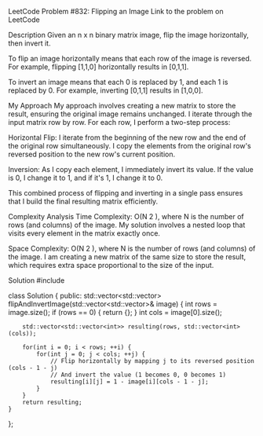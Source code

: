 LeetCode Problem #832: Flipping an Image
Link to the problem on LeetCode

Description
Given an n x n binary matrix image, flip the image horizontally, then invert it.

To flip an image horizontally means that each row of the image is reversed. For example, flipping [1,1,0] horizontally results in [0,1,1].

To invert an image means that each 0 is replaced by 1, and each 1 is replaced by 0. For example, inverting [0,1,1] results in [1,0,0].

My Approach
My approach involves creating a new matrix to store the result, ensuring the original image remains unchanged. I iterate through the input matrix row by row. For each row, I perform a two-step process:

Horizontal Flip: I iterate from the beginning of the new row and the end of the original row simultaneously. I copy the elements from the original row's reversed position to the new row's current position.

Inversion: As I copy each element, I immediately invert its value. If the value is 0, I change it to 1, and if it's 1, I change it to 0.

This combined process of flipping and inverting in a single pass ensures that I build the final resulting matrix efficiently.

Complexity Analysis
Time Complexity: O(N 
2
 ), where N is the number of rows (and columns) of the image. My solution involves a nested loop that visits every element in the matrix exactly once.

Space Complexity: O(N 
2
 ), where N is the number of rows (and columns) of the image. I am creating a new matrix of the same size to store the result, which requires extra space proportional to the size of the input.

Solution
#include <vector>

class Solution {
public:
    std::vector<std::vector<int>> flipAndInvertImage(std::vector<std::vector<int>>& image) {
        int rows = image.size();
        if (rows == 0) {
            return {};
        }
        int cols = image[0].size();
        
        std::vector<std::vector<int>> resulting(rows, std::vector<int>(cols));
        
        for(int i = 0; i < rows; ++i) {
            for(int j = 0; j < cols; ++j) {
                // Flip horizontally by mapping j to its reversed position (cols - 1 - j)
                // And invert the value (1 becomes 0, 0 becomes 1)
                resulting[i][j] = 1 - image[i][cols - 1 - j];
            }
        }
        return resulting;
    }
};
